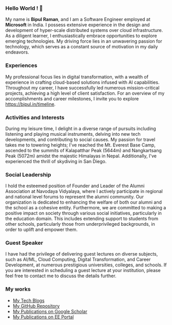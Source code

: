 ### Hello World ! 👋

My name is **Bipul Raman**, and I am a Software Engineer employed at **Microsoft** in India. I possess extensive experience in the design and development of hyper-scale distributed systems over cloud infrastructure. As a diligent learner, I enthusiastically embrace opportunities to explore emerging technologies. My driving force lies in an unwavering passion for technology, which serves as a constant source of motivation in my daily endeavors.

### Experiences
My professional focus lies in digital transformation, with a wealth of experience in crafting cloud-based solutions infused with AI capabilities. Throughout my career, I have successfully led numerous mission-critical projects, achieving a high level of client satisfaction. For an overview of my accomplishments and career milestones, I invite you to explore https://bipul.in/timeline.

### Activities and Interests
During my leisure time, I delight in a diverse range of pursuits including listening and playing musical instruments, delving into new tech developments, and contributing to social causes. My passion for travel takes me to towering heights; I've reached the Mt. Everest Base Camp, ascended to the summits of Kalapatthar Peak (5644m) and Nangkartsang Peak (5072m) amidst the majestic Himalayas in Nepal. Additionally, I've experienced the thrill of skydiving in San Diego.

### Social Leadership
I hold the esteemed position of Founder and Leader of the Alumni Association at Navodaya Vidyalaya, where I actively participate in regional and national level forums to represent the alumni community. Our organization is dedicated to enhancing the welfare of both our alumni and the school as a cohesive entity. Furthermore, we are committed to making a positive impact on society through various social initiatives, particularly in the education domain. This includes extending support to students from other schools, particularly those from underprivileged backgrounds, in order to uplift and empower them.

### Guest Speaker
I have had the privilege of delivering guest lectures on diverse subjects, such as AI/ML, Cloud Computing, Digital Transformation, and Career Development, at numerous prestigious universities, colleges, and schools. If you are interested in scheduling a guest lecture at your institution, please feel free to contact me to discuss the details further.
### My works
- [ My Tech Blogs](https://blogs.bipul.in)
- [ My GitHub Repository](https://github.com/BipulRaman?tab=repositories)
- [My Publications on Google Scholar](https://scholar.google.co.in/citations?user=zp8zxhwAAAAJ)
- [My Publications on EE Portal](https://electrical-engineering-portal.com/author/bipulraman)
